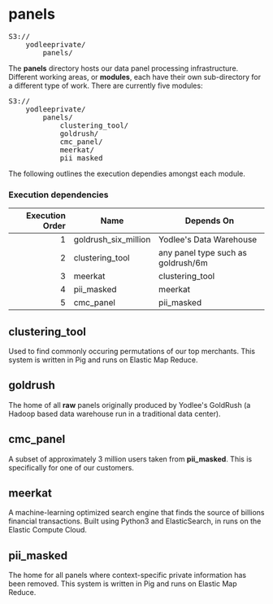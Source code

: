 panels
=============
<pre>
S3://
	yodleeprivate/
		panels/
</pre>

The **panels** directory hosts our data panel processing infrastructure.
Different working areas, or **modules**, each have their own sub-directory for a different type of work.
There are currently five modules:
<pre>
S3://
	yodleeprivate/
		panels/
			clustering_tool/
			goldrush/
			cmc_panel/
			meerkat/
			pii_masked
</pre>

The following outlines the execution dependies amongst each module.
### Execution dependencies
| Execution Order | Name                    | Depends On                                 |
| --------------: | ----------------------- | ------------------------------------------ |
|               1 | goldrush_six_million    | Yodlee's Data Warehouse                    |
|               2 | clustering_tool         | any panel type such as goldrush/6m         |
|               3 | meerkat                 | clustering_tool                            |
|               4 | pii_masked              | meerkat                                    |
|               5 | cmc_panel               | pii_masked                                 |

## clustering_tool

Used to find commonly occuring permutations of our top merchants.  This system is written in Pig and runs on Elastic Map Reduce.

## goldrush

The home of all **raw** panels originally produced by Yodlee's GoldRush (a Hadoop based data warehouse run in a traditional data center).

## cmc_panel
A subset of approximately 3 million users taken from **pii_masked**.  This is specifically for one of our customers.

## meerkat

A machine-learning optimized search engine that finds the source of billions financial transactions.  Built using Python3 and ElasticSearch, in runs on the Elastic Compute Cloud.

## pii_masked

The home for all panels where context-specific private information has been removed.  This system is written in Pig and runs on Elastic Map Reduce.

